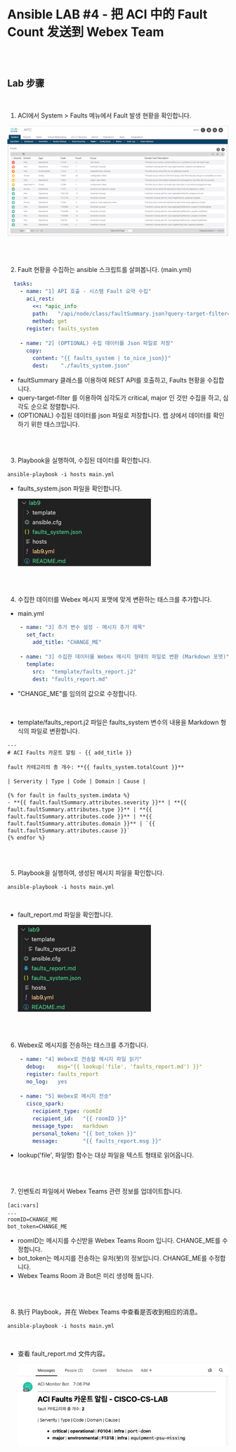 # Ansible LAB #4 - 把 ACI 中的 Fault Count 发送到 Webex Team 

<br><br>

## Lab 步骤

<br>

1. ACI에서 System > Faults 메뉴에서 Fault 발생 현황을 확인합니다.

![](../images/lab-ansible-4/lab-ansible-4-1.png)

<br><br>

2. Fault 현황을 수집하는 ansible 스크립트를 살펴봅니다. (main.yml)
```yaml
  tasks:
    - name: "1] API 호출 - 시스템 Fault 요약 수집"
      aci_rest:
        <<: *apic_info
        path:   "/api/node/class/faultSummary.json?query-target-filter=or(eq(faultSummary.severity,\"critical\"),eq(faultSummary.severity,\"major\"))&order-by=faultSummary.severity|desc"
        method: get
      register: faults_system
    
    - name: "2] (OPTIONAL) 수집 데이터를 Json 파일로 저장"
      copy:
        content: "{{ faults_system | to_nice_json}}"
        dest:    "./faults_system.json"
```
- faultSummary 클래스를 이용하여 REST API를 호출하고, Faults 현황을 수집합니다.
- query-target-filter 를 이용하여 심각도가 critical, major 인 것만 수집을 하고, 심각도 순으로 정렬합니다.
- (OPTIONAL) 수집된 데이터를 json 파일로 저장합니다. 랩 상에서 데이터를 확인하기 위한 태스크입니다.

<br><br>

3. Playbook을 실행하여, 수집된 데이터를 확인합니다.

```
ansible-playbook -i hosts main.yml
```

- faults_system.json 파일을 확인합니다.

  ![](../images/lab-ansible-4/lab-ansible-4-2.png)

<br><br>

4. 수집한 데이터를 Webex 메시지 포맷에 맞게 변환하는 태스크를 추가합니다.
- main.yml
```yaml
    - name: "3] 추가 변수 설정 - 메시지 추가 제목"
      set_fact:
        add_title: "CHANGE_ME"

    - name: "3] 수집한 데이터를 Webex 메시지 형태의 파일로 변환 (Markdown 포맷)"
      template: 
        src:  "template/faults_report.j2"
        dest: "faults_report.md"
```
- "CHANGE_ME"를 임의의 값으로 수정합니다.

<br>

- template/faults_report.j2 파일은 faults_system 변수의 내용을 Markdown 형식의 파일로 변환합니다.
```jinja
---
# ACI Faults 카운트 알림 - {{ add_title }}

fault 카테고리의 총 개수: **{{ faults_system.totalCount }}**

| Serverity | Type | Code | Domain | Cause |

{% for fault in faults_system.imdata %}
- **{{ fault.faultSummary.attributes.severity }}** | **{{ fault.faultSummary.attributes.type }}** | **{{ fault.faultSummary.attributes.code }}** | **{{ fault.faultSummary.attributes.domain }}** | `{{ fault.faultSummary.attributes.cause }}`
{% endfor %}
```

<br><br>

5. Playbook을 실행하여, 생성된 메시지 파일을 확인합니다.
```
ansible-playbook -i hosts main.yml
```
<br>

- fault_report.md 파일을 확인합니다.

    ![](../images/lab-ansible-4/lab-ansible-4-3.png)

<br><br>

6. Webex로 메시지를 전송하는 태스크를 추가합니다.

```yaml
    - name: "4] Webex로 전송할 메시지 파일 읽기"
      debug:    msg="{{ lookup('file', 'faults_report.md') }}"
      register: faults_report
      no_log:   yes 

    - name: "5] Webex로 메시지 전송"
      cisco_spark:
        recipient_type: roomId
        recipient_id:   "{{ roomID }}"
        message_type:   markdown
        personal_token: "{{ bot_token }}"
        message:        "{{ faults_report.msg }}"
```
- lookup('file', 파일명) 함수는 대상 파일을 텍스트 형태로 읽어옵니다.

<br><br>

7. 인벤토리 파일에서 Webex Teams 관련 정보를 업데이트합니다. 
```
[aci:vars]
...
roomID=CHANGE_ME
bot_token=CHANGE_ME
```
- roomID는 메시지를 수신받을 Webex Teams Room 입니다. CHANGE_ME를 수정합니다.
- bot_token는 메시지를 전송하는 유저(봇)의 정보입니다. CHANGE_ME를 수정합니다.
- Webex Teams Room 과 Bot은 미리 생성해 둡니다.


<br><br>

8. 执行 Playbook，并在 Webex Teams 中查看是否收到相应的消息。
```
ansible-playbook -i hosts main.yml
```
<br>

- 查看 fault_report.md 文件内容。

    ![](../images/lab-ansible-4/lab-ansible-4-4.png)

